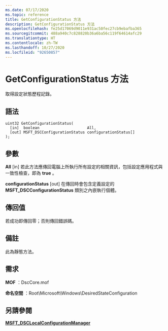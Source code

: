 ```yaml
---
ms.date: 07/17/2020
ms.topic: reference
title: GetConfigurationStatus 方法
description: GetConfigurationStatus 方法
ms.openlocfilehash: fe25d17069d9011e931ac50fec27cb9ebafba365
ms.sourcegitcommit: 488a940c7c828820b36a6ba56c119f64614afc29
ms.translationtype: HT
ms.contentlocale: zh-TW
ms.lasthandoff: 10/27/2020
ms.locfileid: "92650857"
---
```

# <a name="getconfigurationstatus-method"></a>GetConfigurationStatus 方法

取得設定狀態歷程記錄。

## <a name="syntax"></a>語法

```mof
uint32 GetConfigurationStatus(
  [in]  boolean                     All,
  [out] MSFT_DSCConfigurationStatus configurationStatus[]
);
```

## <a name="parameters"></a>參數

**All** \[in\] 若此方法應傳回電腦上所執行所有設定的相關資訊，包括設定應用程式與一致性檢查，即為 **true** 。

**configurationStatus** \[out\] 在傳回時會包含定義設定的 **MSFT_DSCConfigurationStatus** 類別之內嵌執行個體。

## <a name="return-value"></a>傳回值

若成功即傳回零；否則傳回錯誤碼。

## <a name="remarks"></a>備註

此為靜態方法。

## <a name="requirements"></a>需求

**MOF** ：DscCore.mof

**命名空間** ：Root\Microsoft\Windows\DesiredStateConfiguration

## <a name="see-also"></a>另請參閱

[**MSFT_DSCLocalConfigurationManager**](msft-dsclocalconfigurationmanager.md)
